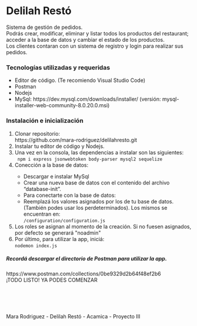 <h1>Delilah Restó</h1>

<p> Sistema de gestión de pedidos. <br> 
Podrás crear, modificar, eliminar y listar todos los productos del restaurant; acceder a la base de datos y cambiar el estado de los productos. <br>
Los clientes contaran con un sistema de registro y login para realizar sus pedidos. </p>

<h3>Tecnologías utilizadas y requeridas</h3>
<ul>
  <li>Editor de código. (Te recomiendo Visual Studio Code) </li>
  <li>Postman</li>
  <li>Nodejs</li>
  <li>MySql: https://dev.mysql.com/downloads/installer/  (versión: mysql-installer-web-community-8.0.20.0.msi)</li>
</ul>

<h3>Instalación e inicialización</h3> 
<ol>
  <li> Clonar repositorio: <br>https://github.com/mara-rodriguez/delilahresto.git</li>
  <li>Instalar tu editor de código y Nodejs.</li>
  <li>Una vez en la consola, las dependencias a instalar son las siguientes:<br>
  <code> npm i express jsonwebtoken body-parser mysql2 sequelize </code></li>
  <li>Conección a la base de datos:</li> 
      <ul>
        <li>Descargar e instalar MySql</li>
       <li>Crear una nueva base de datos con el contenido del archivo “database-init”.</li>
       <li>Para conectarte con la base de datos:</li>
       <li>Reemplazá los valores asignados por los de tu base de datos. (También podes usar los perdeterminados). Los mismos se encuentran en:<br><code>/configuration/configuration.js</code></li>
      </ul>
  <li>Los roles se asignan al momento de la creación. Si no fuesen asignados, por defecto se generará "noadmin"</li>
  <li>Por último, para utilizar la app, iniciá: <br><code>nodemon index.js</code></li>
</ol>


<h5>Recordá descargar el directorio de Postman para utilizar la app.</h5>
https://www.postman.com/collections/0be9329d2b64f48ef2b6 <br>
¡TODO LISTO! YA PODES COMENZAR
<p>
  <br>
  <br>
  <br>
  <br>
  Mara Rodriguez - Delilah Restó - Acamica - Proyecto III
</p>

